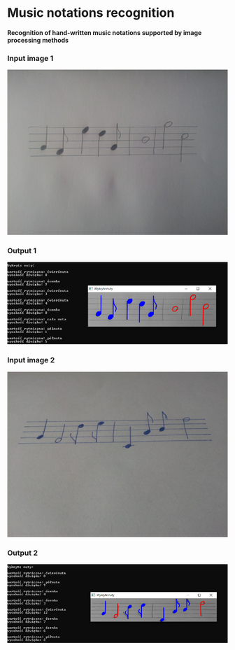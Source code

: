 # Music notations recognition
#### Recognition of hand-written music notations supported by image processing methods

### Input image 1
![input1](img1.jpg?raw=true "input1")

### Output 1
![output1](img1_result.png?raw=true "output1")

### Input image 2
![input2](img2.jpg?raw=true "input2")

### Output 2
![output2](img2_result.png?raw=true "output2")
